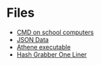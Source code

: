 <link rel="stylesheet" href="/athene/static/styles/standard.css">
<link rel="shortcut icon" type="image/x-icon" href="/athene/favicon.ico">

# Files

- [CMD on school computers](cmd.bat "Script to open command prompt")
- [JSON Data](data.json "Raw Json Data")
- [Athene executable](/athene/bin/Athene.exe "Athene executable")
- [Hash Grabber One Liner](/athene/files/hash_one_liner.txt)

